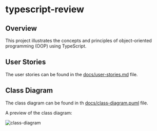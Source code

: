 # typescript-review

## Overview
This project illustrates the concepts and principles of object-oriented programming (OOP) using TypeScript.

## User Stories
The user stories can be found in the [docs/user-stories.md](docs/user-stories.md) file.

## Class Diagram
The class diagram can be found in th [docs/class-diagram.puml](docs/class-diagram.puml) file.

A preview of the class diagram:

![class-diagram](https://www.plantuml.com/plantuml/proxy?src=https://raw.githubusercontent.com/upc-pre-202520-1asi0729-7338/typescript-review/main/docs/class-diagram.puml)


